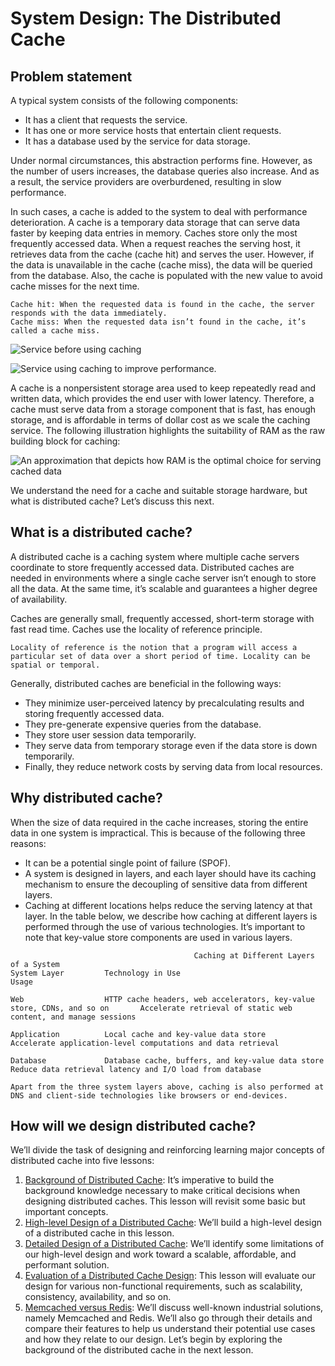 # System Design: The Distributed Cache
## Problem statement
A typical system consists of the following components:

- It has a client that requests the service.
- It has one or more service hosts that entertain client requests.
- It has a database used by the service for data storage.

Under normal circumstances, this abstraction performs fine. However, as the number of users increases, the database queries also increase. And as a result, the service providers are overburdened, resulting in slow performance.

In such cases, a cache is added to the system to deal with performance deterioration. A cache is a temporary data storage that can serve data faster by keeping data entries in memory. Caches store only the most frequently accessed data. When a request reaches the serving host, it retrieves data from the cache (cache hit) and serves the user. However, if the data is unavailable in the cache (cache miss), the data will be queried from the database. Also, the cache is populated with the new value to avoid cache misses for the next time.
```
Cache hit: When the requested data is found in the cache, the server responds with the data immediately.
Cache miss: When the requested data isn’t found in the cache, it’s called a cache miss.
```

![Service before using caching](./no_cache.jpg)

![Service using caching to improve performance.](./with_cache.jpg)

A cache is a nonpersistent storage area used to keep repeatedly read and written data, which provides the end user with lower latency. Therefore, a cache must serve data from a storage component that is fast, has enough storage, and is affordable in terms of dollar cost as we scale the caching service. The following illustration highlights the suitability of RAM as the raw building block for caching:

![An approximation that depicts how RAM is the optimal choice for serving cached data](./interest.jpg)

We understand the need for a cache and suitable storage hardware, but what is distributed cache? Let’s discuss this next.

## What is a distributed cache?
A distributed cache is a caching system where multiple cache servers coordinate to store frequently accessed data. Distributed caches are needed in environments where a single cache server isn’t enough to store all the data. At the same time, it’s scalable and guarantees a higher degree of availability.

Caches are generally small, frequently accessed, short-term storage with fast read time. Caches use the locality of reference principle.
```
Locality of reference is the notion that a program will access a particular set of data over a short period of time. Locality can be spatial or temporal.
```

Generally, distributed caches are beneficial in the following ways:

- They minimize user-perceived latency by precalculating results and storing frequently accessed data.
- They pre-generate expensive queries from the database.
- They store user session data temporarily.
- They serve data from temporary storage even if the data store is down temporarily.
- Finally, they reduce network costs by serving data from local resources.

## Why distributed cache?
When the size of data required in the cache increases, storing the entire data in one system is impractical. This is because of the following three reasons:

- It can be a potential single point of failure (SPOF).
- A system is designed in layers, and each layer should have its caching mechanism to ensure the decoupling of sensitive data from different layers.
- Caching at different locations helps reduce the serving latency at that layer.
In the table below, we describe how caching at different layers is performed through the use of various technologies. It’s important to note that key-value store components are used in various layers.

```
                                         Caching at Different Layers of a System
System Layer         Technology in Use                                                            Usage

Web                  HTTP cache headers, web accelerators, key-value store, CDNs, and so on       Accelerate retrieval of static web content, and manage sessions

Application          Local cache and key-value data store                                         Accelerate application-level computations and data retrieval

Database             Database cache, buffers, and key-value data store                            Reduce data retrieval latency and I/O load from database
```

```
Apart from the three system layers above, caching is also performed at DNS and client-side technologies like browsers or end-devices.
```


## How will we design distributed cache?
We’ll divide the task of designing and reinforcing learning major concepts of distributed cache into five lessons:

1. [Background of Distributed Cache](../Background%20of%20Distributed%20Cache/): It’s imperative to build the background knowledge necessary to make critical decisions when designing distributed caches. This lesson will revisit some basic but important concepts.
2. [High-level Design of a Distributed Cache](../High-level%20Design%20of%20a%20Distributed%20Cache/): We’ll build a high-level design of a distributed cache in this lesson.
3. [Detailed Design of a Distributed Cache](../Detailed%20Design%20of%20a%20Distributed%20Cache/): We’ll identify some limitations of our high-level design and work toward a scalable, affordable, and performant solution.
4. [Evaluation of a Distributed Cache Design](../Evaluation%20of%20a%20Distributed%20Cache's%20Design/): This lesson will evaluate our design for various non-functional requirements, such as scalability, consistency, availability, and so on.
5. [Memcached versus Redis](../Memcached%20versus%20Redis/): We’ll discuss well-known industrial solutions, namely Memcached and Redis. We’ll also go through their details and compare their features to help us understand their potential use cases and how they relate to our design.
Let’s begin by exploring the background of the distributed cache in the next lesson.
